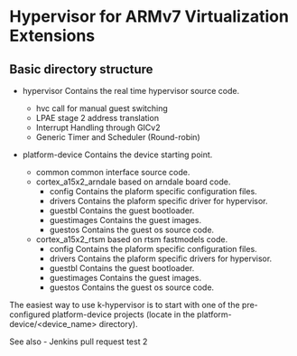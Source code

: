 # Hypervisor for ARMv7 Virtualization Extensions

## Basic directory structure
- hypervisor    Contains the real time hypervisor source code.
    - hvc call for manual guest switching
    - LPAE stage 2 address translation
    - Interrupt Handling through GICv2
    - Generic Timer and Scheduler (Round-robin)

- platform-device   Contains the device starting point.
    - common    common interface source code.
    - cortex_a15x2_arndale  based on arndale board code.
        - config    Contains the plaform specific configuration files.
        - drivers   Contains the plaform specific driver for hypervisor.
        - guestbl   Contains the guest bootloader.
        - guestimages   Contains the guest images.
        - guestos   Contains the guest os source code.
    - cortex_a15x2_rtsm  based on rtsm fastmodels code.
        - config    Contains the plaform specific configuration files.
        - drivers   Contains the plaform specific drivers for hypervisor.
        - guestbl   Contains the guest bootloader.
        - guestimages   Contains the guest images.
        - guestos   Contains the guest os source code.

The easiest way to use k-hypervisor is to start with one of the pre-configured 
platform-device projects (locate in the platform-device/<device_name> directory).  

See also -
Jenkins pull request test 2

